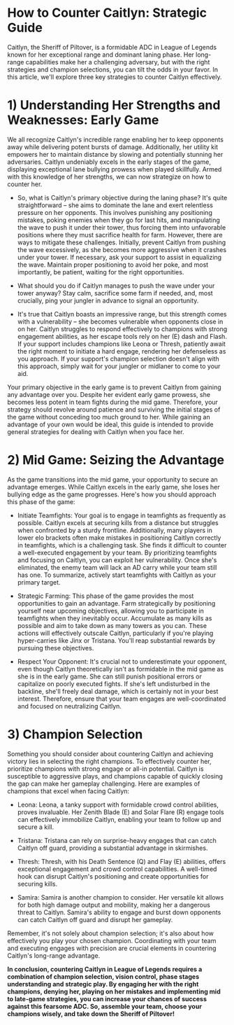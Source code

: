 # How to Counter Caitlyn: Strategic Guide


Caitlyn, the Sheriff of Piltover, is a formidable ADC in League of Legends known for her exceptional range and dominant laning phase. Her long-range capabilities make her a challenging adversary, but with the right strategies and champion selections, you can tilt the odds in your favor. In this article, we'll explore three key strategies to counter Caitlyn effectively.

# 1) Understanding Her Strengths and Weaknesses: Early Game


We all recognize Caitlyn's incredible range enabling her to keep opponents away while delivering potent bursts of damage. Additionally, her utility kit empowers her to maintain distance by slowing and potentially stunning her adversaries. Caitlyn undeniably excels in the early stages of the game, displaying exceptional lane bullying prowess when played skillfully. Armed with this knowledge of her strengths, we can now strategize on how to counter her.

- So, what is Caitlyn's primary objective during the laning phase? It's quite straightforward – she aims to dominate the lane and exert relentless pressure on her opponents. This involves punishing any positioning mistakes, poking enemies when they go for last hits, and manipulating the wave to push it under their tower, thus forcing them into unfavorable positions where they must sacrifice health for farm. However, there are ways to mitigate these challenges. Initially, prevent Caitlyn from pushing the wave excessively, as she becomes more aggressive when it crashes under your tower. If necessary, ask your support to assist in equalizing the wave. Maintain proper positioning to avoid her poke, and most importantly, be patient, waiting for the right opportunities.

- What should you do if Caitlyn manages to push the wave under your tower anyway? Stay calm, sacrifice some farm if needed, and, most crucially, ping your jungler in advance to signal an opportunity.

- It's true that Caitlyn boasts an impressive range, but this strength comes with a vulnerability – she becomes vulnerable when opponents close in on her. Caitlyn struggles to respond effectively to champions with strong engagement abilities, as her escape tools rely on her (E) dash and Flash. If your support includes champions like Leona or Thresh, patiently await the right moment to initiate a hard engage, rendering her defenseless as you approach. If your support's champion selection doesn't align with this approach, simply wait for your jungler or midlaner to come to your aid.

Your primary objective in the early game is to prevent Caitlyn from gaining any advantage over you. Despite her evident early game prowess, she becomes less potent in team fights during the mid game. Therefore, your strategy should revolve around patience and surviving the initial stages of the game without conceding too much ground to her. While gaining an advantage of your own would be ideal, this guide is intended to provide general strategies for dealing with Caitlyn when you face her.




# 2) Mid Game: Seizing the Advantage


As the game transitions into the mid game, your opportunity to secure an advantage emerges. While Caitlyn excels in the early game, she loses her bullying edge as the game progresses. Here's how you should approach this phase of the game:

- Initiate Teamfights: Your goal is to engage in teamfights as frequently as possible. Caitlyn excels at securing kills from a distance but struggles when confronted by a sturdy frontline. Additionally, many players in lower elo brackets often make mistakes in positioning Caitlyn correctly in teamfights, which is a challenging task. She finds it difficult to counter a well-executed engagement by your team. By prioritizing teamfights and focusing on Caitlyn, you can exploit her vulnerability. Once she's eliminated, the enemy team will lack an AD carry while your team still has one. To summarize, actively start teamfights with Caitlyn as your primary target.

- Strategic Farming: This phase of the game provides the most opportunities to gain an advantage. Farm strategically by positioning yourself near upcoming objectives, allowing you to participate in teamfights when they inevitably occur. Accumulate as many kills as possible and aim to take down as many towers as you can. These actions will effectively outscale Caitlyn, particularly if you're playing hyper-carries like Jinx or Tristana. You'll reap substantial rewards by pursuing these objectives.

- Respect Your Opponent: It's crucial not to underestimate your opponent, even though Caitlyn theoretically isn't as formidable in the mid game as she is in the early game. She can still punish positional errors or capitalize on poorly executed fights. If she's left undisturbed in the backline, she'll freely deal damage, which is certainly not in your best interest. Therefore, ensure that your team engages are well-coordinated and focused on neutralizing Caitlyn.




# 3) Champion Selection


Something you should consider about countering Caitlyn and achieving victory lies in selecting the right champions. To effectively counter her, prioritize champions with strong engage or all-in potential. Caitlyn is susceptible to aggressive plays, and champions capable of quickly closing the gap can make her gameplay challenging. Here are examples of champions that excel when facing Caitlyn:

- Leona: Leona, a tanky support with formidable crowd control abilities, proves invaluable. Her Zenith Blade (E) and Solar Flare (R) engage tools can effectively immobilize Caitlyn, enabling your team to follow up and secure a kill.

- Tristana: Tristana can rely on surprise-heavy engages that can catch Caitlyn off guard, providing a substantial advantage in skirmishes.

- Thresh: Thresh, with his Death Sentence (Q) and Flay (E) abilities, offers exceptional engagement and crowd control capabilities. A well-timed hook can disrupt Caitlyn's positioning and create opportunities for securing kills.

- Samira: Samira is another champion to consider. Her versatile kit allows for both high damage output and mobility, making her a dangerous threat to Caitlyn. Samira's ability to engage and burst down opponents can catch Caitlyn off guard and disrupt her gameplay.

Remember, it's not solely about champion selection; it's also about how effectively you play your chosen champion. Coordinating with your team and executing engages with precision are crucial elements in countering Caitlyn's long-range advantage.


**In conclusion, countering Caitlyn in League of Legends requires a combination of champion selection, vision control, phase stages understanding and strategic play. By engaging her with the right champions, denying her, playing on her mistakes and implementing mid to late-game strategies, you can increase your chances of success against this fearsome ADC. So, assemble your team, choose your champions wisely, and take down the Sheriff of Piltover!**

